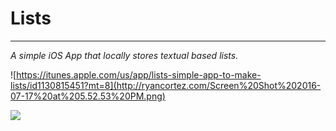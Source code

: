 
# Lists
------------------
*A simple iOS App that locally stores textual based lists.*

![https://itunes.apple.com/us/app/lists-simple-app-to-make-lists/id1130815451?mt=8](http://ryancortez.com/Screen%20Shot%202016-07-17%20at%205.52.53%20PM.png)

![](http://ryancortez.com/List-EditListItem-GIF.gif)
